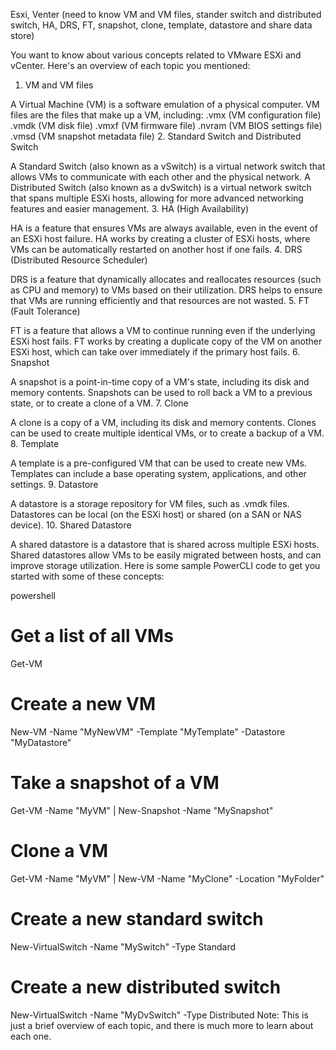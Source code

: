 Esxi, Venter (need to know VM and VM files, stander switch and distributed switch, HA, DRS, FT, snapshot, clone, template, datastore and share data store)


You want to know about various concepts related to VMware ESXi and vCenter. Here's an overview of each topic you mentioned:

1. VM and VM files

A Virtual Machine (VM) is a software emulation of a physical computer.
VM files are the files that make up a VM, including:
.vmx (VM configuration file)
.vmdk (VM disk file)
.vmxf (VM firmware file)
.nvram (VM BIOS settings file)
.vmsd (VM snapshot metadata file)
2. Standard Switch and Distributed Switch

A Standard Switch (also known as a vSwitch) is a virtual network switch that allows VMs to communicate with each other and the physical network.
A Distributed Switch (also known as a dvSwitch) is a virtual network switch that spans multiple ESXi hosts, allowing for more advanced networking features and easier management.
3. HA (High Availability)

HA is a feature that ensures VMs are always available, even in the event of an ESXi host failure.
HA works by creating a cluster of ESXi hosts, where VMs can be automatically restarted on another host if one fails.
4. DRS (Distributed Resource Scheduler)

DRS is a feature that dynamically allocates and reallocates resources (such as CPU and memory) to VMs based on their utilization.
DRS helps to ensure that VMs are running efficiently and that resources are not wasted.
5. FT (Fault Tolerance)

FT is a feature that allows a VM to continue running even if the underlying ESXi host fails.
FT works by creating a duplicate copy of the VM on another ESXi host, which can take over immediately if the primary host fails.
6. Snapshot

A snapshot is a point-in-time copy of a VM's state, including its disk and memory contents.
Snapshots can be used to roll back a VM to a previous state, or to create a clone of a VM.
7. Clone

A clone is a copy of a VM, including its disk and memory contents.
Clones can be used to create multiple identical VMs, or to create a backup of a VM.
8. Template

A template is a pre-configured VM that can be used to create new VMs.
Templates can include a base operating system, applications, and other settings.
9. Datastore

A datastore is a storage repository for VM files, such as .vmdk files.
Datastores can be local (on the ESXi host) or shared (on a SAN or NAS device).
10. Shared Datastore

A shared datastore is a datastore that is shared across multiple ESXi hosts.
Shared datastores allow VMs to be easily migrated between hosts, and can improve storage utilization.
Here is some sample PowerCLI code to get you started with some of these concepts:

powershell

# Get a list of all VMs
Get-VM

# Create a new VM
New-VM -Name "MyNewVM" -Template "MyTemplate" -Datastore "MyDatastore"

# Take a snapshot of a VM
Get-VM -Name "MyVM" | New-Snapshot -Name "MySnapshot"

# Clone a VM
Get-VM -Name "MyVM" | New-VM -Name "MyClone" -Location "MyFolder"

# Create a new standard switch
New-VirtualSwitch -Name "MySwitch" -Type Standard

# Create a new distributed switch
New-VirtualSwitch -Name "MyDvSwitch" -Type Distributed
Note: This is just a brief overview of each topic, and there is much more to learn about each one.